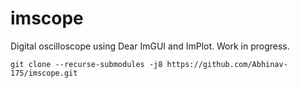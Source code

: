 # imscope
Digital oscilloscope using Dear ImGUI  and ImPlot. Work in progress.

```
git clone --recurse-submodules -j8 https://github.com/Abhinav-175/imscope.git
```
